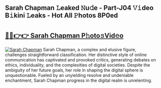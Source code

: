 ## Sarah Chapman 𝙻eaked 𝙽u𝚍e - Part-J04 𝚅𝚒deo B𝚒kini 𝙻eaks - Hot All 𝙿hotos 8P0ed

# <h2><a href="http://ld0j0h6.urlbe.top/?page=Sarah+Chapman">🔗🔗👉👉 Sarah Chapman P𝚑oto𝚜Vid𝚎o</a></h2>

[![Sarah Chapman](https://i.imgur.com/eBuTRDB.gif)](http://ld0j0h6.urlbe.top/?page=Sarah+Chapman)
Sarah Chapman, a complex and elusive figure, challenges straightforward classification. Her distinctive style of online communication has captivated and provoked critics, generating debates on ethics, individuality, and the complexities of digital societies. Despite the ambiguity of her future goals, her role in shaping the digital sphere is unquestionable. Fueled by an unyielding resolve and undeniable enchantment, Sarah Chapman progress in the digital realm is unrelenting.

